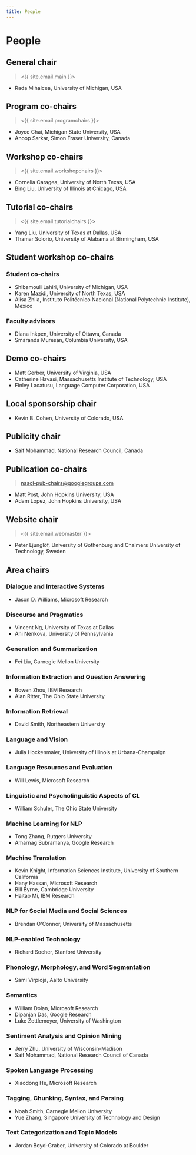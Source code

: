 ```yaml
---
title: People
---
```


# People

## General chair

> <{{ site.email.main }}>

- Rada Mihalcea, University of Michigan, USA

## Program co-chairs

> <{{ site.email.programchairs }}>

- Joyce Chai, Michigan State University, USA
- Anoop Sarkar, Simon Fraser University, Canada

## Workshop co-chairs

> <{{ site.email.workshopchairs }}>

- Cornelia Caragea, University of North Texas, USA
- Bing Liu, University of Illinois at Chicago, USA

## Tutorial co-chairs

> <{{ site.email.tutorialchairs }}>

- Yang Liu, University of Texas at Dallas, USA
- Thamar Solorio, University of Alabama at Birmingham, USA

## Student workshop co-chairs

### Student co-chairs

- Shibamouli Lahiri, University of Michigan, USA
- Karen Mazidi, University of North Texas, USA
- Alisa Zhila, Instituto Politécnico Nacional (National Polytechnic Institute), Mexico

### Faculty advisors

- Diana Inkpen, University of Ottawa, Canada
- Smaranda Muresan, Columbia University, USA

## Demo co-chairs

- Matt Gerber, University of Virginia, USA
- Catherine Havasi, Massachusetts Institute of Technology, USA
- Finley Lacatusu, Language Computer Corporation, USA

## Local sponsorship chair

- Kevin B. Cohen, University of Colorado, USA

## Publicity chair

- Saif Mohammad, National Research Council, Canada

## Publication co-chairs

> <naacl-pub-chairs@googlegroups.com>

- Matt Post, John Hopkins University, USA
- Adam Lopez, John Hopkins University, USA

## Website chair

> <{{ site.email.webmaster }}>

- Peter Ljunglöf, University of Gothenburg and Chalmers University of Technology, Sweden

## Area chairs

### Dialogue and Interactive Systems

- Jason D. Williams, Microsoft Research

### Discourse and Pragmatics

- Vincent Ng, University of Texas at Dallas
- Ani Nenkova, University of Pennsylvania

### Generation and Summarization

- Fei Liu, Carnegie Mellon University

### Information Extraction and Question Answering

- Bowen Zhou, IBM Research
- Alan Ritter, The Ohio State University

### Information Retrieval

- David Smith, Northeastern University

### Language and Vision

- Julia Hockenmaier, University of Illinois at Urbana-Champaign

### Language Resources and Evaluation

- Will Lewis, Microsoft Research

### Linguistic and Psycholinguistic Aspects of CL

- William Schuler, The Ohio State University

### Machine Learning for NLP

- Tong Zhang, Rutgers University
- Amarnag Subramanya, Google Research

### Machine Translation

- Kevin Knight, Information Sciences Institute, University of Southern California
- Hany Hassan, Microsoft Research
- Bill Byrne, Cambridge University
- Haitao Mi, IBM Research

### NLP for Social Media and Social Sciences

- Brendan O'Connor, University of Massachusetts

### NLP-enabled Technology

- Richard Socher, Stanford University

### Phonology, Morphology, and Word Segmentation

- Sami Virpioja, Aalto University

### Semantics

- William Dolan, Microsoft Research
- Dipanjan Das, Google Research
- Luke Zettlemoyer, University of Washington

### Sentiment Analysis and Opinion Mining

- Jerry Zhu, University of Wisconsin-Madison
- Saif Mohammad, National Research Council of Canada

### Spoken Language Processing

- Xiaodong He, Microsoft Research

### Tagging, Chunking, Syntax, and Parsing

- Noah Smith, Carnegie Mellon University
- Yue Zhang, Singapore University of Technology and Design

### Text Categorization and Topic Models

- Jordan Boyd-Graber, University of Colorado at Boulder

